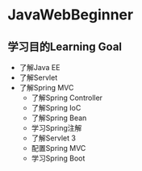 # JavaWebBeginner
## 学习目的Learning Goal
- 了解Java EE
- 了解Servlet
- 了解Spring MVC
   - 了解Spring Controller
   - 了解Spring IoC
   - 了解Spring Bean
   - 学习Spring注解
   - 了解Servlet 3
   - 配置Spring MVC
   - 学习Spring Boot
